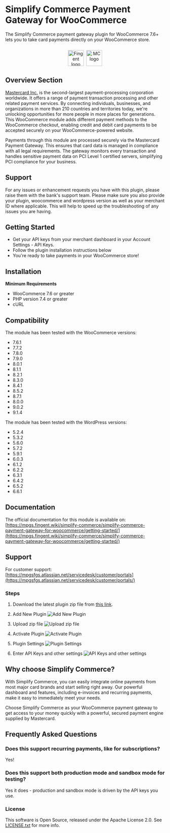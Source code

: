 # Simplify Commerce Payment Gateway for WooCommerce

The Simplify Commerce payment gateway plugin for WooCommerce 7.6+ lets you to take card payments directly on your WooCommerce store.
<p align="center" style="margin-top: 25px;">
<a href="https://www.fingent.com/"><img alt="Fingent logo" height="50px" src="https://www.fingent.com/wp-content/uploads/Fingent-Logo-01.png"/></a>&nbsp;&nbsp;<img alt="MC logo" height="50px" src="https://www.mastercard.co.in/content/dam/public/mastercardcom/in/en/logos/mc-logo-52.svg"/>
</p>

## Overview Section
<a href="https://www.mastercard.co.in/en-in.html" target="_blank">Mastercard Inc.</a> is the second-largest payment-processing corporation worldwide. It offers a range of payment transaction processing and other related payment services. By connecting individuals, businesses, and organizations in more than 210 countries and territories today, we're unlocking opportunities for more people in more places for generations. This WooCommerce module adds different payment methods to the WooCommerce checkout, enabling credit and debit card payments to be accepted securely on your WooCommerce-powered website. 

Payments through this module are processed securely via the Mastercard Payment Gateway. This ensures that card data is managed in compliance with all legal requirements. The gateway monitors every transaction and handles sensitive payment data on PCI Level 1 certified servers, simplifying PCI compliance for your business.

## Support

For any issues or enhancement requests you have with this plugin, please raise them with the bank's support team. Please make sure you also provide your plugin, woocommerce and wordpress version as well as your merchant ID where applicable. This will help to speed up the troubleshooting of any issues you are having.

## Getting Started 

* Get your API keys from your merchant dashboard in your Account Settings - API Keys.
* Follow the plugin installation instructions below 
* You're ready to take payments in your WooCommerce store!

## Installation

**Minimum Requirements**

* WooCommerce 7.6 or greater
* PHP version 7.4 or greater
* cURL

## Compatibility
The module has been tested with the WooCommerce versions:

- 7.6.1 
- 7.7.2
- 7.8.0
- 7.9.0
- 8.0.1
- 8.1.1
- 8.2.1
- 8.3.0
- 8.4.1
- 8.5.2
- 8.7.1
- 8.0.0
- 9.0.2
- 9.1.4

The module has been tested with the WordPress versions:

- 5.2.4
- 5.3.2
- 5.6.0
- 5.7.2
- 5.9.1
- 6.0.3
- 6.1.2
- 6.2.2
- 6.3.1
- 6.4.2
- 6.5.2
- 6.6.1

## Documentation
The official documentation for this module is available on: [https://mpgs.fingent.wiki/simplify-commerce/simplify-commerce-payment-gateway-for-woocommerce/getting-started/](https://mpgs.fingent.wiki/simplify-commerce/simplify-commerce-payment-gateway-for-woocommerce/getting-started/)

## Support
For customer support:[https://mpgsfgs.atlassian.net/servicedesk/customer/portals](https://mpgsfgs.atlassian.net/servicedesk/customer/portals/)

### Steps 
1. Download the latest plugin zip file from [this link](https://github.com/simplifycom/woocommerce-simplify-payment-gateway-plugin/releases/latest).

2. Add New Plugin
  ![Add New Plugin](./docs/Wordpress_AddNew_Plugin.png "Add New Plugin") 
   
3. Upload zip file
  ![Upload zip file](./docs/Wordpress_Upload_Plugin.png "Upload zip file")
   
4. Activate Plugin
  ![Activate Plugin](./docs/Wordpress_Activate_Plugin.png "Activate Plugin") 
   
5. Plugin Settings 
  ![Plugin Settings](./docs/SimplifyCommerce_Plugin_Settings.png "Plugin Settings") 
   
6. Enter API Keys and other settings
  ![API Keys and other settings](./docs/SimplifyCommerce_Plugin_APIKeys.png "API Keys & Other Settings") 
   
## Why choose Simplify Commerce?

With Simplify Commerce, you can easily integrate online payments from most major card brands and start selling right away. Our powerful dashboard and features, including e-invoices and recurring payments, make it easy to immediately meet your needs.

Choose Simplify Commerce as your WooCommerce payment gateway to get access to your money quickly with a powerful, secured payment engine supplied by Mastercard.


## Frequently Asked Questions

### Does this support recurring payments, like for subscriptions?
Yes!

### Does this support both production mode and sandbox mode for testing?
Yes it does - production and sandbox mode is driven by the API keys you use.

### License
This software is Open Source, released under the Apache License 2.0. See [LICENSE.txt](LICENSE.txt) for more info.
